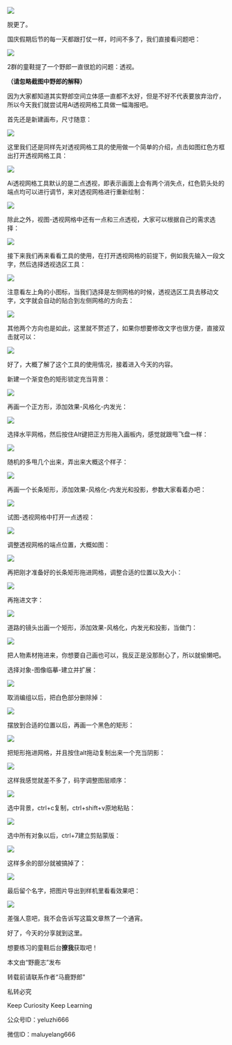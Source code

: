 ![](https://pic1.zhimg.com/v2-dff011977a64d2886a72ccfc0e9fea3c_r.jpg)

脱更了。

国庆假期后节的每一天都跟打仗一样，时间不多了，我们直接看问题吧：

![](https://pic4.zhimg.com/v2-3b4a9080779d8f18f7a958a9db6ff083_r.jpg)

2群的童鞋提了一个野郎一直很尬的问题：透视。

**（请忽略截图中野郎的解释）**

因为大家都知道其实野郎空间立体感一直都不太好，但是不好不代表要放弃治疗，所以今天我们就尝试用Ai透视网格工具做一幅海报吧。

首先还是新建画布，尺寸随意：

![](https://pic4.zhimg.com/v2-2a613a8c6e9c47c5318b9e75322db0fb_r.jpg)

这里我们还是同样先对透视网格工具的使用做一个简单的介绍，点击如图红色方框出打开透视网格工具：

![](https://pic2.zhimg.com/v2-2923abd7ef7f9b08e62e6bda53abcf7d_r.jpg)

Ai透视网格工具默认的是二点透视，即表示画面上会有两个消失点，红色箭头处的端点均可以进行调节，来对透视网格进行重新绘制：

![](https://pic1.zhimg.com/v2-c5840194b15911a33c23427a50e6d4ac_r.jpg)

除此之外，视图-透视网格中还有一点和三点透视，大家可以根据自己的需求选择：

![](https://pic2.zhimg.com/v2-73ec7dec844411782c58f02ed16d2395_r.jpg)

接下来我们再来看看工具的使用，在打开透视网格的前提下，例如我先输入一段文字，然后选择透视选区工具：

![](https://pic4.zhimg.com/v2-c05d90bd8c41fc04df2671ddd35554c7_r.jpg)

注意看左上角的小图标，当我们选择是左侧网格的时候，透视选区工具去移动文字，文字就会自动的贴合到左侧网格的方向去：

![](https://pic1.zhimg.com/v2-589875390e808fd92eec3f38c5b3ca10_r.jpg)

其他两个方向也是如此，这里就不赘述了，如果你想要修改文字也很方便，直接双击就可以：

![](https://pic2.zhimg.com/v2-07b9fc44ab661538ceee2fac0684d6e5_r.jpg)

好了，大概了解了这个工具的使用情况，接着进入今天的内容。

新建一个渐变色的矩形锁定充当背景：

![](https://pic1.zhimg.com/v2-41f1522b24d075fb15a19ea4a02bd154_r.jpg)

再画一个正方形，添加效果-风格化-内发光：

![](https://pic3.zhimg.com/v2-ef03265b8ecadd3d0a8c55a41c1e0696_r.jpg)

选择水平网格，然后按住Alt键把正方形拖入画板内，感觉就跟甩飞盘一样：

![](https://pic4.zhimg.com/v2-8faae48bc0d1b3af56de0006250547c7_r.jpg)

随机的多甩几个出来，弄出来大概这个样子：

![](https://pic1.zhimg.com/v2-4b5e8731895863e32df2a49735b5fdcc_r.jpg)

再画一个长条矩形，添加效果-风格化-内发光和投影，参数大家看着办吧：

![](https://pic4.zhimg.com/v2-f1ad550d9ed49e0fd9351505f0afd59f_r.jpg)

试图-透视网格中打开一点透视：

![](https://pic3.zhimg.com/v2-0d4b0ea63cf41b2c90cb12fe5d716066_r.jpg)

调整透视网格的端点位置，大概如图：

![](https://pic3.zhimg.com/v2-6d32b0743cd80284a0562cd32e7ca896_r.jpg)

再把刚才准备好的长条矩形拖进网格，调整合适的位置以及大小：

![](https://pic1.zhimg.com/v2-2b12f4a95c7e9715c42071c173bfd1d8_r.jpg)

再拖进文字：

![](https://pic3.zhimg.com/v2-875e164f19af06b1528ddcaf224ce236_r.jpg)

道路的镜头出画一个矩形，添加效果-风格化，内发光和投影，当做门：

![](https://pic2.zhimg.com/v2-09d8e7dc639b4ac356df0837aea0f0b9_r.jpg)

把人物素材拖进来，你想要自己画也可以，我反正是没那耐心了，所以就偷懒吧。

选择对象-图像临摹-建立并扩展：

![](https://pic3.zhimg.com/v2-7d4e65e5eebefce3bbf31052a694eda2_r.jpg)

取消编组以后，把白色部分删除掉：

![](https://pic2.zhimg.com/v2-cf9a8c3ccebecd72acfbcf3b9582da99_r.jpg)

摆放到合适的位置以后，再画一个黑色的矩形：

![](https://pic4.zhimg.com/v2-c2fc5c2d259fe1fa526fc57cddbfe893_r.jpg)

把矩形拖进网格，并且按住alt拖动复制出来一个充当阴影：

![](https://pic4.zhimg.com/v2-ccf2d8721975516df0c2ead3324cf55f_r.jpg)

这样我感觉就差不多了，码字调整图层顺序：

![](https://pic4.zhimg.com/v2-1e917aefaefead808649e9b323255487_r.jpg)

选中背景，ctrl+c复制，ctrl+shift+v原地粘贴：

![](https://pic1.zhimg.com/v2-c9e6e5a55f74415278d2c766936f0ef4_r.jpg)

选中所有对象以后，ctrl+7建立剪贴蒙版：

![](https://pic2.zhimg.com/v2-6c91550ce2ef51095208bb919ffb8f61_r.jpg)

这样多余的部分就被搞掉了：

![](https://pic3.zhimg.com/v2-e9b7ac7709f87929a31bb58ffb78e182_r.jpg)

最后留个名字，把图片导出到样机里看看效果吧：

![](https://pic1.zhimg.com/v2-fba50271d616334ff8c31bf729a6e574_r.jpg)

差强人意吧，我不会告诉写这篇文章熬了一个通宵。

好了，今天的分享就到这里。

想要练习的童鞋后台**撩我**获取吧！

本文由“野鹿志”发布

转载前请联系作者“马鹿野郎”

私转必究

Keep Curiosity Keep Learning

公众号ID：yeluzhi666

微信ID：maluyelang666